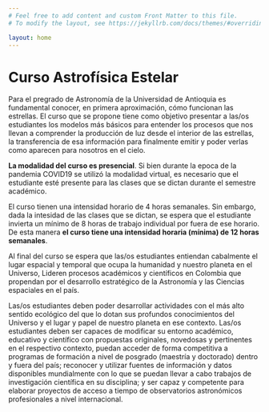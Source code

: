 ```yaml
---
# Feel free to add content and custom Front Matter to this file.
# To modify the layout, see https://jekyllrb.com/docs/themes/#overriding-theme-defaults

layout: home
---
```


<!---
<p align="center">
<img src="https://raw.githubusercontent.com/hasi96/course_website/master/assets/img/data-science-ecosystem.png" 
alt="The DS ECO" width="400" align="center" />
</p>
--->

<div class = "uk-container uk-container-small">

# Curso Astrofísica Estelar
Para el pregrado de Astronomía de la Universidad de Antioquia es fundamental conocer, en primera aproximación, cómo funcionan las estrellas. El curso que se propone tiene como objetivo presentar a las/os estudiantes los modelos más básicos para entender los procesos que nos llevan a comprender la producción de luz desde el interior de las estrellas, la transferencia de esa información para finalmente emitir y poder verlas como aparecen para nosotros en el cielo.

**La modalidad del curso es presencial**. Si bien durante la epoca de la pandemia COVID19 se utilizó la modalidad virtual, es necesario que el estudiante esté presente para las clases que se dictan durante el semestre académico. 

El curso tienen una intensidad horario de 4 horas semanales. Sin embargo, dada la intesidad de las clases que se dictan, se espera que el estudiante invierta un mínimo de 8 horas de trabajo individual por fuera de ese horario. De esta manera **el curso tiene una intensidad horaria (mínima) de 12 horas semanales**.

Al final del curso se espera que las/os estudiantes entiendan cabalmente el lugar espacial y temporal que ocupa la humanidad y nuestro planeta en el Universo, Lideren procesos académicos y científicos en Colombia que propendan por el desarrollo estratégico de la Astronomía y las Ciencias espaciales en el país.

Las/os estudiantes deben poder desarrollar actividades con el más alto sentido ecológico del que lo dotan sus profundos conocimientos del Universo y el lugar y papel de nuestro planeta en ese contexto. Las/os estudiantes deben ser capaces de modificar su entorno académico, educativo y científico con propuestas originales, novedosas y pertinentes en el respectivo contexto, puedan acceder de forma competitiva a programas de formación a nivel de posgrado (maestría y doctorado) dentro y fuera del país; reconocer y utilizar fuentes de información y datos disponibles mundialmente con lo que se puedan llevar a cabo trabajos de investigación científica en su disciplina; y ser capaz y competente para elaborar proyectos de acceso a tiempo de observatorios astronómicos profesionales a nivel internacional.
